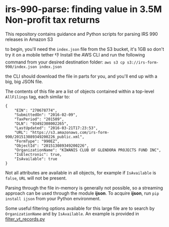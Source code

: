# irs-990-parse: finding value in 3.5M Non-profit tax returns
This repository contains guidance and Python scripts for parsing IRS 990 releases in Amazon S3

to begin, you'll need the `index.json` file from the S3 bucket, it's 1GB so don't try it on a mobile tether :thumbsdown:
Install the AWS CLI and run the following command from your desired destination folder:
`aws s3 cp s3://irs-form-990/index.json index.json`

the CLI should download the file in parts for you, and you'll end up with a big, big JSON file.

The contents of this file are a list of objects contained within a top-level `AllFilings` tag, each similar to:
```
{
	"EIN": "270678774",
	"SubmittedOn": "2016-02-09",
	"TaxPeriod": "201509",
	"DLN": "93492308002265",
	"LastUpdated": "2016-03-21T17:23:53",
	"URL": "https://s3.amazonaws.com/irs-form-990/201513089349200226_public.xml",
	"FormType": "990EZ",
	"ObjectId": "201513089349200226",
	"OrganizationName": "KIWANIS CLUB OF GLENDORA PROJECTS FUND INC",
	"IsElectronic": true,
	"IsAvailable": true
}
```
Not all attributes are available in all objects, for example if `IsAvailable` is `false`, `URL` will not be present.

Parsing through the file in-memory is generally not possible, so a streaming approach can be used through the module **ijson**. To acquire **ijson**, run `pip install ijson` from your Python environment.

Some useful filtering options available for this large file are to search by `OrganizationName` and by `IsAvailable`. An example is provided in [filter_vt_records.py](scripts/filter-vt-records.py)
